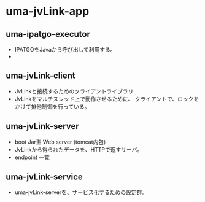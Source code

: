 # uma-jvLink-app

## uma-ipatgo-executor
 - IPATGOをJavaから呼び出して利用する。
 - 


## uma-jvLink-client
 - JvLinkと接続するためのクライアントライブラリ
 - JvLinkをマルチスレッド上で動作させるために、
 クライアントで、ロックをかけて排他制御を行っている。


## uma-jvLink-server
 - boot Jar型 Web server (tomcat内包)  
 - JvLinkから得られたデータを、HTTPで返すサーバ。
 - endpoint 一覧


## uma-jvLink-service
 - uma-jvLink-serverを、サービス化するための設定群。



